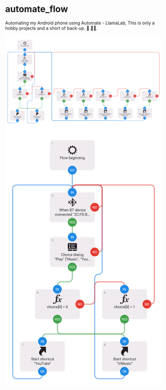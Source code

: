 # automate_flow
Automating my Android phone using Automate - LlamaLab, This is only a hobby projects and a short of back-up. 🥂.👨‍💻. 

<img src="Power Button Assistant.png" alt="Power-button-assistant img" style="float: left; margin-right: 10px;"/>
<img src="Earphone Dialog.png" alt="Earphone Dialog img" style="float: left; margin-right: 10px;"/>
